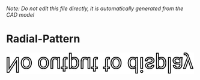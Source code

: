 ###### Note: Do not edit this file directly, it is automatically generated from the CAD model

# Radial-Pattern

![](/project.svg)



 

